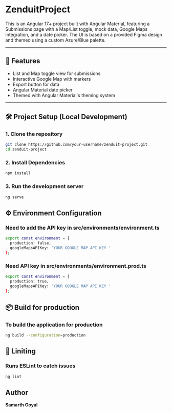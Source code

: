 
# ZenduitProject

This is an Angular 17+ project built with Angular Material, featuring a Submissions page with a Map/List toggle, mock data, Google Maps integration, and a date picker. The UI is based on a provided Figma design and themed using a custom Azure/Blue palette.

---

## 🚀 Features

- List and Map toggle view for submissions
- Interactive Google Map with markers
- Export button for data
- Angular Material date picker
- Themed with Angular Material's theming system

---

## 🛠️ Project Setup (Local Development)

### 1. Clone the repository
```bash
git clone https://github.com/your-username/zenduit-project.git
cd zenduit-project
```

### 2. Install Dependencies
```bash
npm install
```

### 3. Run the development server
```bash
ng serve
```

## ⚙️ Environment Configuration 

### Need to add the API key in src/environments/environment.ts
```bash
export const environment = {
  production: false,
  googleMapsAPIKey: 'YOUR GOOGLE MAP API KEY ' 
};
```

### Need API key in src/environments/environment.prod.ts
```bash
export const environment = {
  production: true,
  googleMapsAPIKey: 'YOUR GOOGLE MAP API KEY ' 
};
```

## 📦 Build for production 

### To build the application for production 
```bash
ng build --configuration=production
```

## 🧪 Liniting 

### Runs ESLint to catch issues
```bash
ng lint
```

## Author

**Samarth Goyal**

